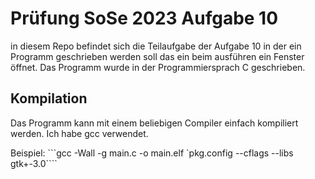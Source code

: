 # Prüfung SoSe 2023 Aufgabe 10
in diesem Repo befindet sich die Teilaufgabe der Aufgabe 10 in der ein Programm geschrieben werden soll das ein beim ausführen ein Fenster öffnet. Das Programm wurde in der Programmiersprach C geschrieben.

## Kompilation 
Das Programm kann mit einem beliebigen Compiler einfach kompiliert werden. Ich habe gcc verwendet.

Beispiel: ```gcc -Wall -g main.c -o main.elf `pkg.config --cflags --libs gtk+-3.0````
